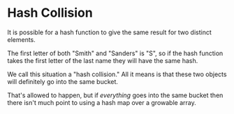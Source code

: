 # Hash Collision

It is possible for a hash function to give the same
result for two distinct elements. 

The first letter of both
"Smith" and "Sanders" is "S", so if the hash function takes the first letter
of the last name they will have the same hash.

We call this situation a "hash collision." All it means is that these two objects
will definitely go into the same bucket.

That's allowed to happen, but if _everything_ goes into the same bucket then there
isn't much point to using a hash map over a growable array.